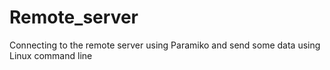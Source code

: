 # Remote_server
Connecting to the remote server using Paramiko and send some data using Linux command line

